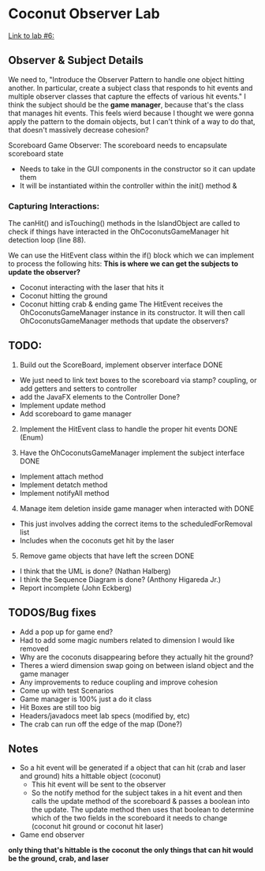 # Coconut Observer Lab

[Link to lab #6:](https://faculty-web.msoe.edu/hasker/swe2410/labs/6/)

## Observer & Subject Details
We need to, "Introduce the Observer Pattern to handle one object hitting another. 
In particular, create a subject class that responds to hit events and multiple observer 
classes that capture the effects of various hit events."
I think the subject should be the **game manager**, because that's the class that manages hit events.
This feels wierd because I thought we were gonna apply the pattern to the domain objects, but
I can't think of a way to do that, that doesn't massively decrease cohesion?

Scoreboard Game Observer: The scoreboard needs to encapsulate scoreboard state
* Needs to take in the GUI components in the constructor so it can update them
* It will be instantiated within the controller within the init() method &

### Capturing Interactions:
The canHit() and isTouching() methods in the IslandObject are called to check if things have
interacted in the OhCoconutsGameManager hit detection loop (line 88).

We can use the HitEvent class within the if() block which we can implement to process the following hits:
**This is where we can get the subjects to update the observer?**
* Coconut interacting with the laser that hits it
* Coconut hitting the ground
* Coconut hitting crab & ending game 
The HitEvent receives the OhCoconutsGameManager instance in its constructor.
It will then call OhCoconutsGameManager methods that update the observers?

## TODO:
1. Build out the ScoreBoard, implement observer interface DONE
  * We just need to link text boxes to the scoreboard via stamp? coupling, or add getters and setters to controller
  * add the JavaFX elements to the Controller Done?
  * Implement update method
  * Add scoreboard to game manager

2. Implement the HitEvent class to handle the proper hit events DONE (Enum)

3. Have the OhCoconutsGameManager implement the subject interface DONE
  * Implement attach method
  * Implement detatch method
  * Implement notifyAll method

4. Manage item deletion inside game manager when interacted with DONE
  * This just involves adding the correct items to the scheduledForRemoval list
  * Includes when the coconuts get hit by the laser

5. Remove game objects that have left the screen DONE

* I think that the UML is done? (Nathan Halberg)
* I think the Sequence Diagram is done? (Anthony Higareda Jr.)
* Report incomplete (John Eckberg)


## TODOS/Bug fixes
* Add a pop up for game end?
* Had to add some magic numbers related to dimension I would like removed
* Why are the coconuts disappearing before they actually hit the ground?
* Theres a wierd dimension swap going on between island object and the game manager
* Any improvements to reduce coupling and improve cohesion
* Come up with test Scenarios 
* Game manager is 100% just a do it class
* Hit Boxes are still too big
* Headers/javadocs meet lab specs (modified by, etc)
* The crab can run off the edge of the map (Done?)


## Notes
* So a hit event will be generated if a object that can hit (crab and laser and ground) hits a hittable object (coconut)
  * This hit event will be sent to the observer
  * So the notify method for the subject takes in a hit event and then calls the update method of the
  scoreboard & passes a boolean into the update. The update method then uses that boolean to determine 
  which of the two fields in the scoreboard it needs to change (coconut hit ground or coconut hit laser)
* Game end observer 

**only thing that's hittable is the coconut** **the only things that can hit would be the ground, crab, and laser**


